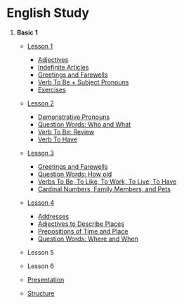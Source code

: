 # English Study

1. **Basic 1**

   - [Lesson 1](https://github.com/alcir-junior-caju/study-english/blob/main/lesson1.md#adjectives)

     - [Adjectives](https://github.com/alcir-junior-caju/study-english/blob/main/lesson1.md#adjectives)
     - [Indefinite Articles](https://github.com/alcir-junior-caju/study-english/blob/main/lesson1.md#indefinite-articles)
     - [Greetings and Farewells](https://github.com/alcir-junior-caju/study-english/blob/main/lesson1.md#greetings-and-farewells)
     - [Verb To Be + Subject Pronouns](https://github.com/alcir-junior-caju/study-english/blob/main/lesson1.md#vern-to-be--subject-pronouns)
     - [Exercises](https://github.com/alcir-junior-caju/study-english/blob/main/lesson1.md#exercises)

   - [Lesson 2](https://github.com/alcir-junior-caju/study-english/blob/main/lesson2.md#demonstrative-pronouns)

     - [Demonstrative Pronouns](https://github.com/alcir-junior-caju/study-english/blob/main/lesson2.md#demonstrative-pronouns)
     - [Question Words: Who and What](https://github.com/alcir-junior-caju/study-english/blob/main/lesson2.md#question-words-who-and-what)
     - [Verb To Be: Review](https://github.com/alcir-junior-caju/study-english/blob/main/lesson2.md#verb-to-be-review)
     - [Verb To Have](https://github.com/alcir-junior-caju/study-english/blob/main/lesson2.md#verb-to-have)

   - [Lesson 3](https://github.com/alcir-junior-caju/study-english/blob/main/lesson3.md#greetings-and-farewells)

     - [Greetings and Farewells](https://github.com/alcir-junior-caju/study-english/blob/main/lesson3.md#greetings-and-farewells)
     - [Question Words: How old](https://github.com/alcir-junior-caju/study-english/blob/main/lesson3.md#question-words-how-old)
     - [Verbs To Be, To Like, To Work, To Live, To Have](https://github.com/alcir-junior-caju/study-english/blob/main/lesson3.md#verbs-to-be-to-like-to-work-to-live-to-have)
     - [Cardinal Numbers, Family Members, and Pets](https://github.com/alcir-junior-caju/study-english/blob/main/lesson3.md#cardinal-numbers-family-members-and-pets)

   - [Lesson 4](https://github.com/alcir-junior-caju/study-english/blob/main/lesson4.md#addresses)

     - [Addresses](https://github.com/alcir-junior-caju/study-english/blob/main/lesson4.md#addresses)
     - [Adjectives to Describe Places](https://github.com/alcir-junior-caju/study-english/blob/main/lesson4.md#adjectives-to-describe-places)
     - [Prepositions of Time and Place](https://github.com/alcir-junior-caju/study-english/blob/main/lesson4.md#prepositions-of-time-and-place)
     - [Question Words: Where and When](https://github.com/alcir-junior-caju/study-english/blob/main/lesson4.md#questions-words-where-and-when)

   - Lesson 5
   - Lesson 6
   - [Presentation](https://github.com/alcir-junior-caju/study-english/blob/main/presentation.md)
   - [Structure](#)
